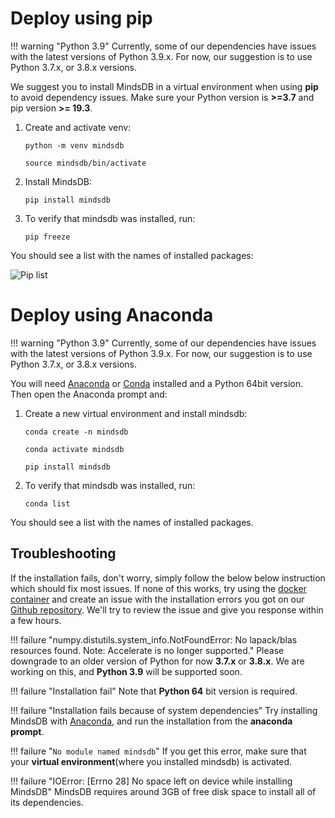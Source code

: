 # Deploy using pip

!!! warning "Python 3.9"
Currently, some of our dependencies have issues with the latest versions of Python 3.9.x. For now, our suggestion is to use Python 3.7.x, or 3.8.x versions.

We suggest you to install MindsDB in a virtual environment when using **pip** to avoid dependency issues. Make sure your Python version is **>=3.7** and pip version **>= 19.3**.

1. Create and activate venv:

   ```
   python -m venv mindsdb
   ```

   ```
   source mindsdb/bin/activate
   ```

2. Install MindsDB:

   ```
   pip install mindsdb
   ```

3. To verify that mindsdb was installed, run:

   ```
   pip freeze
   ```

You should see a list with the names of installed packages:

![Pip list](./assets/pipfreeze.png)

# Deploy using Anaconda

!!! warning "Python 3.9"
Currently, some of our dependencies have issues with the latest versions of Python 3.9.x. For now, our suggestion is to use Python 3.7.x, or 3.8.x versions.

You will need <a href="https://www.anaconda.com/products/individual" target="_blank">Anaconda</a> or <a href="https://conda.io/projects/conda/en/latest/index.html" target="_blank">Conda</a> installed and a Python 64bit version. Then open the Anaconda prompt and:

1. Create a new virtual environment and install mindsdb:

   ```
   conda create -n mindsdb
   ```

   ```
   conda activate mindsdb
   ```

   ```
   pip install mindsdb
   ```

2. To verify that mindsdb was installed, run:

   ```
   conda list
   ```

You should see a list with the names of installed packages.

## Troubleshooting

If the installation fails, don't worry, simply follow the below below instruction which should fix most issues. If none of this works, try using the [docker container]() and create an issue with the installation errors you got on our [Github repository](https://github.com/mindsdb/mindsdb/issues). We'll try to review the issue and give you response within a few hours.

!!! failure "numpy.distutils.system_info.NotFoundError: No lapack/blas resources found. Note: Accelerate is no longer supported."
Please downgrade to an older version of Python for now **3.7.x** or **3.8.x**. We are working on this, and **Python 3.9** will be supported soon.

!!! failure "Installation fail"
Note that **Python 64** bit version is required.

!!! failure "Installation fails because of system dependencies"
Try installing MindsDB with [Anaconda](https://www.anaconda.com/products/individual), and run the installation from the **anaconda prompt**.

!!! failure "`No module named mindsdb`"
If you get this error, make sure that your **virtual environment**(where you installed mindsdb) is activated.

!!! failure "IOError: [Errno 28] No space left on device while installing MindsDB"
MindsDB requires around 3GB of free disk space to install all of its dependencies.
